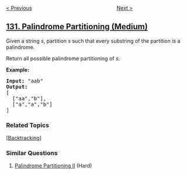 <!--|This file generated by command(leetcode description); DO NOT EDIT.    |-->
<!--+----------------------------------------------------------------------+-->
<!--|@author    openset <openset.wang@gmail.com>                           |-->
<!--|@link      https://github.com/openset                                 |-->
<!--|@home      https://github.com/tonymontaro/leetcode-hints                        |-->
<!--+----------------------------------------------------------------------+-->

[< Previous](https://github.com/tonymontaro/leetcode-hints/tree/master/problems/surrounded-regions "Surrounded Regions")
　　　　　　　　　　　　　　　　
[Next >](https://github.com/tonymontaro/leetcode-hints/tree/master/problems/palindrome-partitioning-ii "Palindrome Partitioning II")

## [131. Palindrome Partitioning (Medium)](https://leetcode.com/problems/palindrome-partitioning "分割回文串")

<p>Given a string <em>s</em>, partition <em>s</em> such that every substring of the partition is a palindrome.</p>

<p>Return all possible palindrome partitioning of <em>s</em>.</p>

<p><strong>Example:</strong></p>

<pre>
<strong>Input:</strong>&nbsp;&quot;aab&quot;
<strong>Output:</strong>
[
  [&quot;aa&quot;,&quot;b&quot;],
  [&quot;a&quot;,&quot;a&quot;,&quot;b&quot;]
]
</pre>

### Related Topics
  [[Backtracking](https://github.com/tonymontaro/leetcode-hints/tree/master/tag/backtracking/README.md)]

### Similar Questions
  1. [Palindrome Partitioning II](https://github.com/tonymontaro/leetcode-hints/tree/master/problems/palindrome-partitioning-ii) (Hard)
